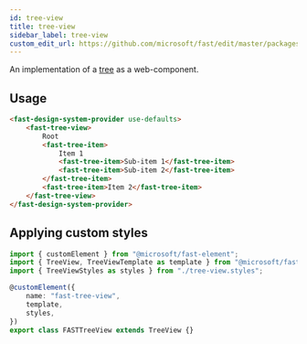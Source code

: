 ```yaml
---
id: tree-view
title: tree-view
sidebar_label: tree-view
custom_edit_url: https://github.com/microsoft/fast/edit/master/packages/web-components/fast-foundation/src/tree-view/README.md
---
```


An implementation of a [tree](https://w3c.github.io/aria/#tree) as a web-component.

## Usage

```html live
<fast-design-system-provider use-defaults>
    <fast-tree-view>
        Root
        <fast-tree-item>
            Item 1
            <fast-tree-item>Sub-item 1</fast-tree-item>
            <fast-tree-item>Sub-item 2</fast-tree-item>
        </fast-tree-item>
        <fast-tree-item>Item 2</fast-tree-item>
    </fast-tree-view>
</fast-design-system-provider>
```

## Applying custom styles

```ts
import { customElement } from "@microsoft/fast-element";
import { TreeView, TreeViewTemplate as template } from "@microsoft/fast-foundation";
import { TreeViewStyles as styles } from "./tree-view.styles";

@customElement({
    name: "fast-tree-view",
    template,
    styles,
})
export class FASTTreeView extends TreeView {}
```